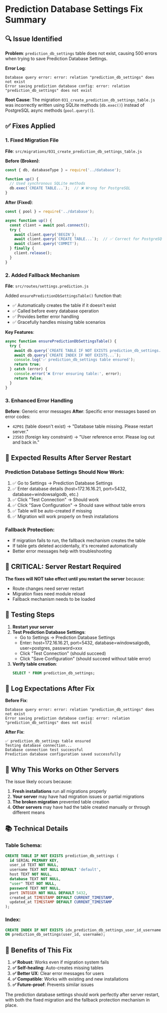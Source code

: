 # Prediction Database Settings Fix Summary

## 🔍 **Issue Identified**

**Problem**: `prediction_db_settings` table does not exist, causing 500 errors when trying to save Prediction Database Settings.

**Error Log**:
```
Database query error: error: relation "prediction_db_settings" does not exist
Error saving prediction database config: error: relation "prediction_db_settings" does not exist
```

**Root Cause**: The migration `031_create_prediction_db_settings_table.js` was incorrectly written using SQLite methods (`db.exec()`) instead of PostgreSQL async methods (`pool.query()`).

## ✅ **Fixes Applied**

### 1. **Fixed Migration File** 
**File**: `src/migrations/031_create_prediction_db_settings_table.js`

**Before (Broken)**:
```javascript
const { db, databaseType } = require('../database');

function up() {
  // Used synchronous SQLite methods
  db.exec(`CREATE TABLE...`);  // ❌ Wrong for PostgreSQL
}
```

**After (Fixed)**:
```javascript
const { pool } = require('../database');

async function up() {
  const client = await pool.connect();
  try {
    await client.query('BEGIN');
    await client.query(`CREATE TABLE...`);  // ✅ Correct for PostgreSQL
    await client.query('COMMIT');
  } finally {
    client.release();
  }
}
```

### 2. **Added Fallback Mechanism**
**File**: `src/routes/settings.prediction.js`

Added `ensurePredictionDbSettingsTable()` function that:
- ✅ Automatically creates the table if it doesn't exist
- ✅ Called before every database operation
- ✅ Provides better error handling
- ✅ Gracefully handles missing table scenarios

**Key Features**:
```javascript
async function ensurePredictionDbSettingsTable() {
  try {
    await db.query(`CREATE TABLE IF NOT EXISTS prediction_db_settings...`);
    await db.query(`CREATE INDEX IF NOT EXISTS...`);
    console.log('✅ prediction_db_settings table ensured');
    return true;
  } catch (error) {
    console.error('❌ Error ensuring table:', error);
    return false;
  }
}
```

### 3. **Enhanced Error Handling**

**Before**: Generic error messages
**After**: Specific error messages based on error codes:
- `42P01` (table doesn't exist) → "Database table missing. Please restart server."
- `23503` (foreign key constraint) → "User reference error. Please log out and back in."

## 🎯 **Expected Results After Server Restart**

### **Prediction Database Settings Should Now Work**:
1. ✅ Go to Settings → Prediction Database Settings
2. ✅ Enter database details (host=172.16.16.21, port=5432, database=windowsalgodb, etc.)
3. ✅ Click "Test Connection" → Should work
4. ✅ Click "Save Configuration" → Should save without table errors
5. ✅ Table will be auto-created if missing
6. ✅ Migration will work properly on fresh installations

### **Fallback Protection**:
- If migration fails to run, the fallback mechanism creates the table
- If table gets deleted accidentally, it's recreated automatically
- Better error messages help with troubleshooting

## 🚨 **CRITICAL: Server Restart Required**

**The fixes will NOT take effect until you restart the server** because:
- Route changes need server restart
- Migration fixes need module reload
- Fallback mechanism needs to be loaded

## 🧪 **Testing Steps**

1. **Restart your server**
2. **Test Prediction Database Settings**:
   - Go to Settings → Prediction Database Settings
   - Enter: host=172.16.16.21, port=5432, database=windowsalgodb, user=postgres, password=xxx
   - Click "Test Connection" (should succeed)
   - Click "Save Configuration" (should succeed without table error)
3. **Verify table creation**:
   ```sql
   SELECT * FROM prediction_db_settings;
   ```

## 📝 **Log Expectations After Fix**

**Before Fix**:
```
Database query error: error: relation "prediction_db_settings" does not exist
Error saving prediction database config: error: relation "prediction_db_settings" does not exist
```

**After Fix**:
```
✅ prediction_db_settings table ensured
Testing database connection...
Database connection test successful
Prediction database configuration saved successfully
```

## 🔄 **Why This Works on Other Servers**

The issue likely occurs because:
1. **Fresh installations** run all migrations properly
2. **Your server** may have had migration issues or partial migrations
3. **The broken migration** prevented table creation
4. **Other servers** may have had the table created manually or through different means

## 📚 **Technical Details**

### **Table Schema**:
```sql
CREATE TABLE IF NOT EXISTS prediction_db_settings (
  id SERIAL PRIMARY KEY,
  user_id TEXT NOT NULL,
  username TEXT NOT NULL DEFAULT 'default',
  host TEXT NOT NULL,
  database TEXT NOT NULL,
  "user" TEXT NOT NULL,
  password TEXT NOT NULL,
  port INTEGER NOT NULL DEFAULT 5432,
  created_at TIMESTAMP DEFAULT CURRENT_TIMESTAMP,
  updated_at TIMESTAMP DEFAULT CURRENT_TIMESTAMP
);
```

### **Index**:
```sql
CREATE INDEX IF NOT EXISTS idx_prediction_db_settings_user_id_username 
ON prediction_db_settings(user_id, username);
```

## 🎉 **Benefits of This Fix**

1. **✅ Robust**: Works even if migration system fails
2. **✅ Self-healing**: Auto-creates missing tables
3. **✅ Better UX**: Clear error messages for users
4. **✅ Compatible**: Works with existing and new installations
5. **✅ Future-proof**: Prevents similar issues

The prediction database settings should work perfectly after server restart, with both the fixed migration and the fallback protection mechanism in place. 